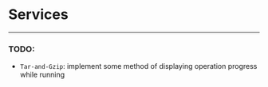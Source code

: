 # Services

---
### TODO:
- `Tar-and-Gzip`: implement some method of displaying operation progress while running